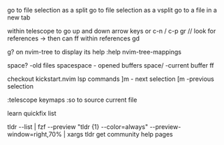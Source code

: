 <C-x> go to file selection as a split <C-v> go to file selection as a vsplit <C-t> go to a file in a new tab

within telescope to go up and down arrow keys or c-n / c-p
gr // look for references -> then can ff within references
gd

g? on nvim-tree to display its help
:help nvim-tree-mappings

space? -old files
spacespace - opened buffers
space/ -current buffer ff

checkout kickstart.nvim lsp commands
]m - next selection
[m -previous selection

:telescope keymaps
:so to source current file

learn quickfix list

tldr --list | fzf --preview "tldr {1} --color=always" --preview-window=right,70% | xargs tldr
						get community help pages